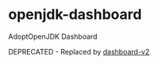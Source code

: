 # openjdk-dashboard
AdoptOpenJDK Dashboard

DEPRECATED - Replaced by [dashboard-v2](https://www.github.com/adoptopenjdk/dashboard-v2)
